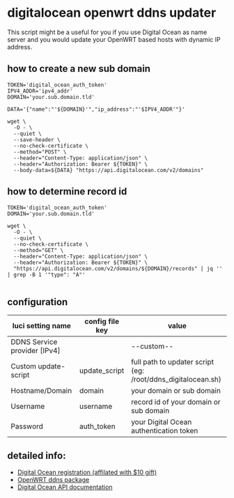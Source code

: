 # digitalocean openwrt ddns updater
This script might be a useful for you if you use Digital Ocean as name server and you would update your OpenWRT based hosts with dynamic IP address.

## how to create a new sub domain
```
TOKEN='digital_ocean_auth_token'
IPV4_ADDR='ipv4_addr' 
DOMAIN='your.sub.domain.tld'

DATA='{"name":"'${DOMAIN}'","ip_address":"'$IPV4_ADDR'"}'

wget \
  -O - \
  --quiet \
  --save-header \
  --no-check-certificate \
  --method="POST" \
  --header="Content-Type: application/json" \
  --header="Authorization: Bearer ${TOKEN}" \
  --body-data=${DATA} "https://api.digitalocean.com/v2/domains"

```

## how to determine record id
```
TOKEN='digital_ocean_auth_token'
DOMAIN='your.sub.domain.tld'

wget \
  -O - \
  --quiet \
  --no-check-certificate \
  --method="GET" \
  --header="Content-Type: application/json" \
  --header="Authorization: Bearer ${TOKEN}" \
  "https://api.digitalocean.com/v2/domains/${DOMAIN}/records" | jq '' | grep -B 1 '"type": "A"'
  
```

## configuration
 luci setting name            | config file key     | value
------------------------------|---------------------|------------------------
 DDNS Service provider [IPv4] |                     | --custom--
 Custom update-script         | update_script       | full path to updater script (eg: /root/ddns_digitalocean.sh)
 Hostname/Domain              | domain              | your domain or sub domain
 Username                     | username            | record id of your domain or sub domain
 Password                     | auth_token          | your Digital Ocean authentication token

## detailed info:
* [Digital Ocean registration (affilated with $10 gift)](https://m.do.co/c/15372e13c7aa)
* [OpenWRT ddns package](https://wiki.openwrt.org/doc/howto/ddns.client)
* [Digital Ocean API documentation](https://developers.digitalocean.com/documentation/v2/#list-all-domains)
